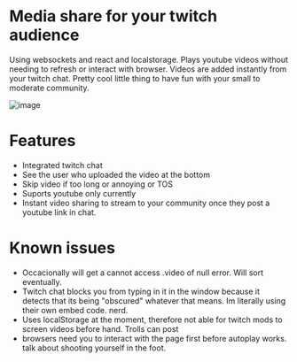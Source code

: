 # Media share for your twitch audience

Using websockets and react and localstorage. Plays youtube videos without needing to refresh or interact with browser. Videos are added instantly from your twitch chat. Pretty cool little thing to have fun with your small to moderate community.


![image](https://github.com/Gibigbig/media-share-public/assets/24195190/81dfe12c-1d21-4005-8c86-21349c1524b7)

# Features

- Integrated twitch chat
- See the user who uploaded the video at the bottom
- Skip video if too long or annoying or TOS
- Suports youtube only currently
- Instant video sharing to stream to your community once they post a youtube link in chat. 



# Known issues

- Occacionally will get a cannot access .video of null error. Will sort eventually.
- Twitch chat blocks you from typing in it in the window because it detects that its being "obscured" whatever that means. Im literally using their own embed code. nerd.
- Uses localStorage at the moment, therefore not able for twitch mods to screen videos before hand. Trolls can post 
- browsers need you to interact with the page first before autoplay works. talk about shooting yourself in the foot. 


